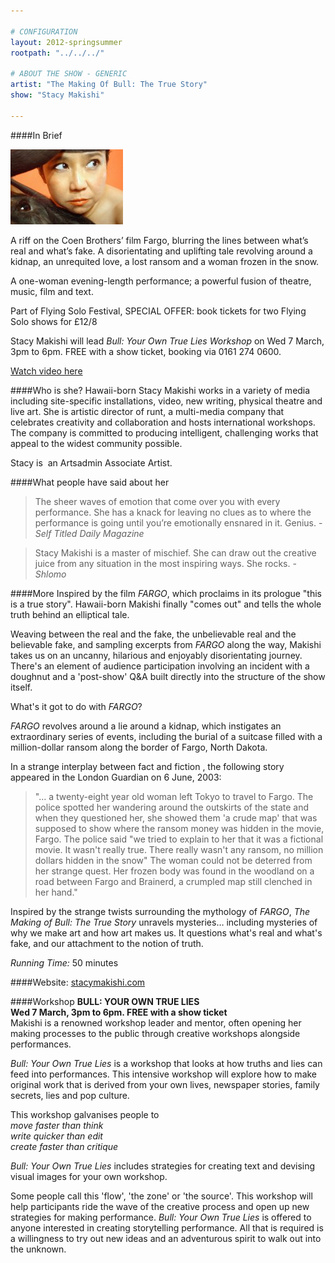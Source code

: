 ```yaml
---

# CONFIGURATION
layout: 2012-springsummer
rootpath: "../../../"

# ABOUT THE SHOW - GENERIC
artist: "The Making Of Bull: The True Story"
show: "Stacy Makishi"

---
```


####In Brief

![Stacy Makishis](w3stacy.jpg)

A riff on the Coen Brothers’ film Fargo, blurring the lines between what’s real and what’s fake. A disorientating and uplifting tale revolving around a kidnap, an unrequited love, a lost ransom and a woman frozen in the snow.    

A one-woman evening-length performance; a powerful fusion of theatre, music, film and text.

Part of Flying Solo Festival, SPECIAL OFFER: book tickets for two Flying Solo shows for £12/8

Stacy Makishi will lead *Bull: Your Own True Lies Workshop* on Wed 7 March, 3pm to 6pm. FREE with a show ticket, booking via 0161 274 0600.

[Watch video here](http://www.youtube.com/v/X9Ms1XDocvI&hl=en_US&feature=player_embedded&version=3%22)

####Who is she?
Hawaii-born Stacy Makishi works in a variety of media including site-specific installations, video, new writing, physical theatre and live art. She is artistic director of runt, a multi-media company that celebrates creativity and collaboration and hosts international workshops.  The company is committed to producing intelligent, challenging works that appeal to the widest community possible.

Stacy is  an Artsadmin Associate Artist.

####What people have said about her
>The sheer waves of emotion that come over you with every performance. She has a knack for leaving no clues as to where the performance is going until you’re emotionally ensnared in it. Genius. - *Self Titled Daily Magazine*

>Stacy Makishi is a master of mischief. She can draw out the creative juice from any situation in the most inspiring ways. She rocks. - *Shlomo*

####More
Inspired by the film *FARGO*, which proclaims in its prologue "this is a true story". Hawaii-born Makishi finally "comes out" and tells the whole truth behind an elliptical tale.

Weaving between the real and the fake, the unbelievable real and the believable fake, and sampling excerpts from *FARGO* along the way, Makishi takes us on an uncanny, hilarious and enjoyably disorientating journey.  There's an element of audience participation involving an incident with a doughnut and a 'post-show' Q&A built directly into the structure of the show itself.

What's it got to do with *FARGO*?

*FARGO* revolves around a lie around a kidnap, which instigates an extraordinary series of events, including the burial of a suitcase filled with a million-dollar ransom along the border of Fargo, North Dakota.

In a strange interplay between fact and fiction , the following story appeared in the London Guardian on 6 June, 2003:
>"… a twenty-eight year old woman left Tokyo to travel to Fargo. The police spotted her wandering around the outskirts of the state and when they questioned her, she showed them 'a crude map' that was supposed to show where the ransom money was hidden in the movie, Fargo.  The police said "we tried to explain to her that it was a fictional movie.  It wasn't really true.  There really wasn't any ransom, no million dollars hidden in the snow" The woman could not be deterred from her strange quest.  Her frozen body was found in the woodland on a road between Fargo and Brainerd, a crumpled map still clenched in her hand."

Inspired by the strange twists surrounding the mythology of *FARGO*, *The Making of Bull: The True Story* unravels mysteries… including mysteries of why we make art and how art makes us.  It questions what's real and what's fake, and our attachment to the notion of truth.   

*Running Time:* 50 minutes

####Website:
[stacymakishi.com](http://www.stacymakishi.com/)

####Workshop
**BULL: YOUR OWN TRUE LIES    
Wed 7 March, 3pm to 6pm. FREE with a show ticket**    
Makishi is a renowned workshop leader and mentor, often opening her making processes to the public through creative workshops alongside performances.
 
*Bull: Your Own True Lies* is a workshop that looks at how truths and lies can feed into performances.  This intensive workshop will explore how to make original work that is derived from your own lives, newspaper stories, family secrets, lies and pop culture.    

This workshop galvanises people to    
*move faster than think      
write quicker than edit     
create faster than critique*        

*Bull: Your Own True Lies* includes strategies for creating text and devising visual images for your own workshop.    
    
Some people call this 'flow', 'the zone' or 'the source'. This workshop will help participants ride the wave of the creative process and open up new strategies for making performance.  *Bull: Your Own True Lies* is offered to anyone interested in creating storytelling performance. All that is required is a willingness to try out new ideas and an adventurous spirit to walk out into the unknown.    

